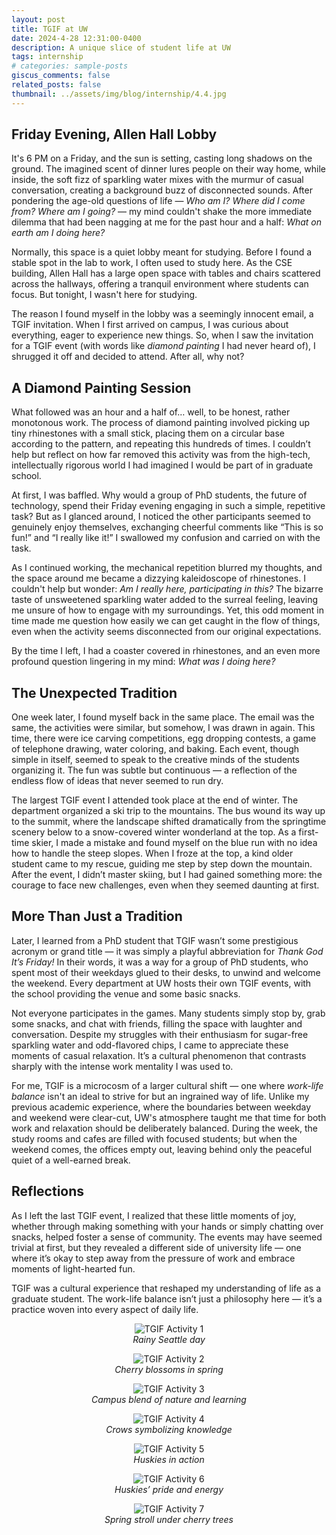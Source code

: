 ```yaml
---
layout: post
title: TGIF at UW
date: 2024-4-28 12:31:00-0400
description: A unique slice of student life at UW
tags: internship
# categories: sample-posts
giscus_comments: false
related_posts: false
thumbnail: ../assets/img/blog/internship/4.4.jpg
---
```


## Friday Evening, Allen Hall Lobby

It's 6 PM on a Friday, and the sun is setting, casting long shadows on the ground. The imagined scent of dinner lures people on their way home, while inside, the soft fizz of sparkling water mixes with the murmur of casual conversation, creating a background buzz of disconnected sounds. After pondering the age-old questions of life — *Who am I? Where did I come from? Where am I going?* — my mind couldn't shake the more immediate dilemma that had been nagging at me for the past hour and a half: *What on earth am I doing here?*

Normally, this space is a quiet lobby meant for studying. Before I found a stable spot in the lab to work, I often used to study here. As the CSE building, Allen Hall has a large open space with tables and chairs scattered across the hallways, offering a tranquil environment where students can focus. But tonight, I wasn't here for studying.

The reason I found myself in the lobby was a seemingly innocent email, a TGIF invitation. When I first arrived on campus, I was curious about everything, eager to experience new things. So, when I saw the invitation for a TGIF event (with words like *diamond painting* I had never heard of), I shrugged it off and decided to attend. After all, why not?

## A Diamond Painting Session

What followed was an hour and a half of… well, to be honest, rather monotonous work. The process of diamond painting involved picking up tiny rhinestones with a small stick, placing them on a circular base according to the pattern, and repeating this hundreds of times. I couldn’t help but reflect on how far removed this activity was from the high-tech, intellectually rigorous world I had imagined I would be part of in graduate school.

At first, I was baffled. Why would a group of PhD students, the future of technology, spend their Friday evening engaging in such a simple, repetitive task? But as I glanced around, I noticed the other participants seemed to genuinely enjoy themselves, exchanging cheerful comments like “This is so fun!” and “I really like it!” I swallowed my confusion and carried on with the task.

As I continued working, the mechanical repetition blurred my thoughts, and the space around me became a dizzying kaleidoscope of rhinestones. I couldn't help but wonder: *Am I really here, participating in this?* The bizarre taste of unsweetened sparkling water added to the surreal feeling, leaving me unsure of how to engage with my surroundings. Yet, this odd moment in time made me question how easily we can get caught in the flow of things, even when the activity seems disconnected from our original expectations.

By the time I left, I had a coaster covered in rhinestones, and an even more profound question lingering in my mind: *What was I doing here?*

## The Unexpected Tradition

One week later, I found myself back in the same place. The email was the same, the activities were similar, but somehow, I was drawn in again. This time, there were ice carving competitions, egg dropping contests, a game of telephone drawing, water coloring, and baking. Each event, though simple in itself, seemed to speak to the creative minds of the students organizing it. The fun was subtle but continuous — a reflection of the endless flow of ideas that never seemed to run dry.

The largest TGIF event I attended took place at the end of winter. The department organized a ski trip to the mountains. The bus wound its way up to the summit, where the landscape shifted dramatically from the springtime scenery below to a snow-covered winter wonderland at the top. As a first-time skier, I made a mistake and found myself on the blue run with no idea how to handle the steep slopes. When I froze at the top, a kind older student came to my rescue, guiding me step by step down the mountain. After the event, I didn’t master skiing, but I had gained something more: the courage to face new challenges, even when they seemed daunting at first.

## More Than Just a Tradition

Later, I learned from a PhD student that TGIF wasn’t some prestigious acronym or grand title — it was simply a playful abbreviation for *Thank God It’s Friday!* In their words, it was a way for a group of PhD students, who spent most of their weekdays glued to their desks, to unwind and welcome the weekend. Every department at UW hosts their own TGIF events, with the school providing the venue and some basic snacks.

Not everyone participates in the games. Many students simply stop by, grab some snacks, and chat with friends, filling the space with laughter and conversation. Despite my struggles with their enthusiasm for sugar-free sparkling water and odd-flavored chips, I came to appreciate these moments of casual relaxation. It’s a cultural phenomenon that contrasts sharply with the intense work mentality I was used to.

For me, TGIF is a microcosm of a larger cultural shift — one where *work-life balance* isn't an ideal to strive for but an ingrained way of life. Unlike my previous academic experience, where the boundaries between weekday and weekend were clear-cut, UW's atmosphere taught me that time for both work and relaxation should be deliberately balanced. During the week, the study rooms and cafes are filled with focused students; but when the weekend comes, the offices empty out, leaving behind only the peaceful quiet of a well-earned break.

## Reflections

As I left the last TGIF event, I realized that these little moments of joy, whether through making something with your hands or simply chatting over snacks, helped foster a sense of community. The events may have seemed trivial at first, but they revealed a different side of university life — one where it’s okay to step away from the pressure of work and embrace moments of light-hearted fun.

TGIF was a cultural experience that reshaped my understanding of life as a graduate student. The work-life balance isn’t just a philosophy here — it’s a practice woven into every aspect of daily life.

<div style="text-align: center; margin-bottom: 20px;"> 
    <figure> 
        <img src="{{ site.baseurl }}\assets\img\blog\internship\3.1.jpg" alt="TGIF Activity 1" style="max-width: 30%; height: auto;"> 
        <figcaption><em>Rainy Seattle day</em></figcaption> 
    </figure> 
    <figure> 
        <img src="{{ site.baseurl }}\assets\img\blog\internship\3.2.jpg" alt="TGIF Activity 2" style="max-width: 30%; height: auto;"> 
        <figcaption><em>Cherry blossoms in spring</em></figcaption> 
    </figure> 
    <figure> 
        <img src="{{ site.baseurl }}\assets\img\blog\internship\3.3.jpg" alt="TGIF Activity 3" style="max-width: 30%; height: auto;"> 
        <figcaption><em>Campus blend of nature and learning</em></figcaption> 
    </figure> 
    <figure>
        <img src="{{ site.baseurl }}\assets\img\blog\internship\3.4.jpg" alt="TGIF Activity 4" style="max-width: 30%; height: auto;">
        <figcaption><em>Crows symbolizing knowledge</em></figcaption>
    </figure>
    <figure>
        <img src="{{ site.baseurl }}\assets\img\blog\internship\3.5.jpg" alt="TGIF Activity 5" style="max-width: 30%; height: auto;">
        <figcaption><em>Huskies in action</em></figcaption>
    </figure>
    <figure>
        <img src="{{ site.baseurl }}\assets\img\blog\internship\3.6.jpg" alt="TGIF Activity 6" style="max-width: 30%; height: auto;">
        <figcaption><em>Huskies’ pride and energy</em></figcaption>
    </figure>
    <figure>
        <img src="{{ site.baseurl }}\assets\img\blog\internship\3.7.jpg" alt="TGIF Activity 7" style="max-width: 30%; height: auto;">
        <figcaption><em>Spring stroll under cherry trees</em></figcaption>
    </figure>
</div>
